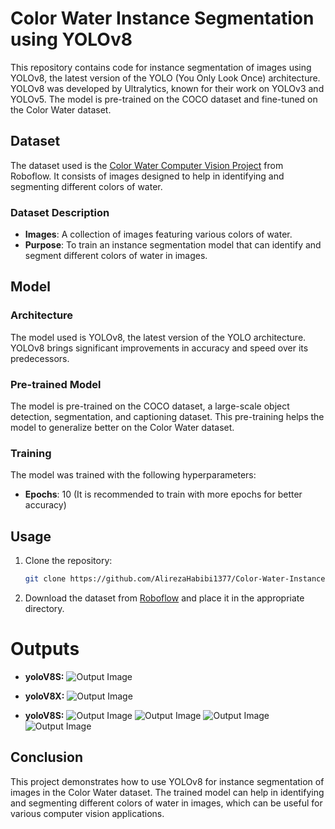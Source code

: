 # Color Water Instance Segmentation using YOLOv8

This repository contains code for instance segmentation of images using YOLOv8, the latest version of the YOLO (You Only Look Once) architecture. YOLOv8 was developed by Ultralytics, known for their work on YOLOv3 and YOLOv5. The model is pre-trained on the COCO dataset and fine-tuned on the Color Water dataset.

## Dataset

The dataset used is the [Color Water Computer Vision Project](https://universe.roboflow.com/gilang-dwi-aprianto-eegin/color-water) from Roboflow. It consists of images designed to help in identifying and segmenting different colors of water.

### Dataset Description

- **Images**: A collection of images featuring various colors of water.
- **Purpose**: To train an instance segmentation model that can identify and segment different colors of water in images.

## Model

### Architecture

The model used is YOLOv8, the latest version of the YOLO architecture. YOLOv8 brings significant improvements in accuracy and speed over its predecessors.

### Pre-trained Model

The model is pre-trained on the COCO dataset, a large-scale object detection, segmentation, and captioning dataset. This pre-training helps the model to generalize better on the Color Water dataset.

### Training

The model was trained with the following hyperparameters:
- **Epochs**: 10 (It is recommended to train with more epochs for better accuracy)
  
## Usage

1. Clone the repository:
    ```bash
    git clone https://github.com/AlirezaHabibi1377/Color-Water-Instance-Segmentation-using-YOLOv8.git
    ```

2. Download the dataset from [Roboflow](https://universe.roboflow.com/gilang-dwi-aprianto-eegin/color-water) and place it in the appropriate directory.

# Outputs

- **yoloV8S:**
![Output Image](dog.jpeg)

- **yoloV8X:**
![Output Image](dogH.jpeg)

- **yoloV8S:**
![Output Image](S1.JPG)
![Output Image](S2.JPG)
![Output Image](S3.JPG)
![Output Image](S4.JPG)

## Conclusion

This project demonstrates how to use YOLOv8 for instance segmentation of images in the Color Water dataset. The trained model can help in identifying and segmenting different colors of water in images, which can be useful for various computer vision applications.
